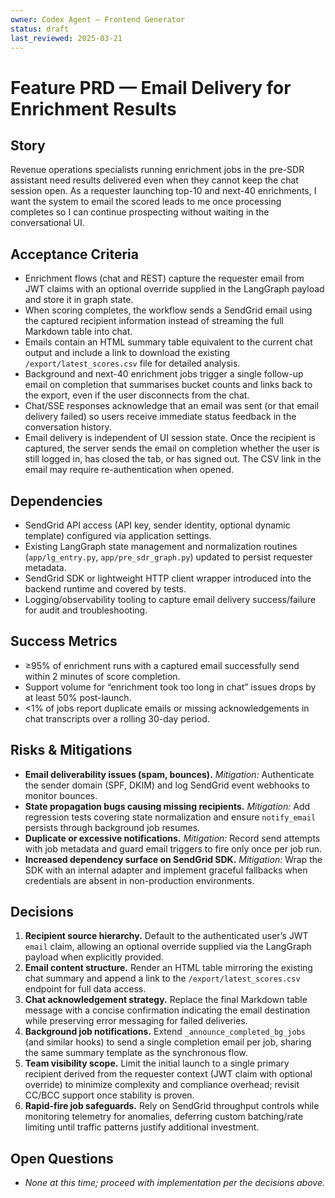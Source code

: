 ```yaml
---
owner: Codex Agent – Frontend Generator
status: draft
last_reviewed: 2025-03-21
---
```


# Feature PRD — Email Delivery for Enrichment Results

## Story
Revenue operations specialists running enrichment jobs in the pre-SDR assistant need results delivered even when they cannot keep the chat session open. As a requester launching top-10 and next-40 enrichments, I want the system to email the scored leads to me once processing completes so I can continue prospecting without waiting in the conversational UI.

## Acceptance Criteria
- Enrichment flows (chat and REST) capture the requester email from JWT claims with an optional override supplied in the LangGraph payload and store it in graph state.
- When scoring completes, the workflow sends a SendGrid email using the captured recipient information instead of streaming the full Markdown table into chat.
- Emails contain an HTML summary table equivalent to the current chat output and include a link to download the existing `/export/latest_scores.csv` file for detailed analysis.
- Background and next-40 enrichment jobs trigger a single follow-up email on completion that summarises bucket counts and links back to the export, even if the user disconnects from the chat.
- Chat/SSE responses acknowledge that an email was sent (or that email delivery failed) so users receive immediate status feedback in the conversation history.
 - Email delivery is independent of UI session state. Once the recipient is captured, the server sends the email on completion whether the user is still logged in, has closed the tab, or has signed out. The CSV link in the email may require re-authentication when opened.

## Dependencies
- SendGrid API access (API key, sender identity, optional dynamic template) configured via application settings.
- Existing LangGraph state management and normalization routines (`app/lg_entry.py`, `app/pre_sdr_graph.py`) updated to persist requester metadata.
- SendGrid SDK or lightweight HTTP client wrapper introduced into the backend runtime and covered by tests.
- Logging/observability tooling to capture email delivery success/failure for audit and troubleshooting.

## Success Metrics
- ≥95% of enrichment runs with a captured email successfully send within 2 minutes of score completion.
- Support volume for “enrichment took too long in chat” issues drops by at least 50% post-launch.
- <1% of jobs report duplicate emails or missing acknowledgements in chat transcripts over a rolling 30-day period.

## Risks & Mitigations
- **Email deliverability issues (spam, bounces).** *Mitigation:* Authenticate the sender domain (SPF, DKIM) and log SendGrid event webhooks to monitor bounces.
- **State propagation bugs causing missing recipients.** *Mitigation:* Add regression tests covering state normalization and ensure `notify_email` persists through background job resumes.
- **Duplicate or excessive notifications.** *Mitigation:* Record send attempts with job metadata and guard email triggers to fire only once per job run.
- **Increased dependency surface on SendGrid SDK.** *Mitigation:* Wrap the SDK with an internal adapter and implement graceful fallbacks when credentials are absent in non-production environments.

## Decisions
1. **Recipient source hierarchy.** Default to the authenticated user’s JWT `email` claim, allowing an optional override supplied via the LangGraph payload when explicitly provided.
2. **Email content structure.** Render an HTML table mirroring the existing chat summary and append a link to the `/export/latest_scores.csv` endpoint for full data access.
3. **Chat acknowledgement strategy.** Replace the final Markdown table message with a concise confirmation indicating the email destination while preserving error messaging for failed deliveries.
4. **Background job notifications.** Extend `_announce_completed_bg_jobs` (and similar hooks) to send a single completion email per job, sharing the same summary template as the synchronous flow.
5. **Team visibility scope.** Limit the initial launch to a single primary recipient derived from the requester context (JWT claim with optional override) to minimize complexity and compliance overhead; revisit CC/BCC support once stability is proven.
6. **Rapid-fire job safeguards.** Rely on SendGrid throughput controls while monitoring telemetry for anomalies, deferring custom batching/rate limiting until traffic patterns justify additional investment.

## Open Questions

- _None at this time; proceed with implementation per the decisions above._
